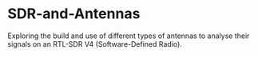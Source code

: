 # SDR-and-Antennas
Exploring the build and use of different types of antennas to analyse their signals on an RTL-SDR V4 (Software-Defined Radio). 

